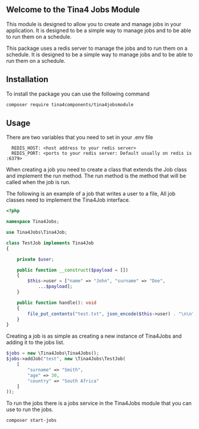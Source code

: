 ## Welcome to the Tina4 Jobs Module

This module is designed to allow you to create and manage jobs in your application. It is designed to be a simple way to manage jobs and to be able to run them on a schedule.

This package uses a redis server to manage the jobs and to run them on a schedule. It is designed to be a simple way to manage jobs and to be able to run them on a schedule.

## Installation

To install the package you can use the following command

```bash
composer require tina4components/tina4jobsmodule
```

## Usage

There are two variables that you need to set in your .env file

```dotenv
  REDIS_HOST: <host address to your redis server>
  REDIS_PORT: <ports to your redis server: Default usually on redis is :6379>
```

When creating a job you need to create a class that extends the Job class and implement the run method. 
The run method is the method that will be called when the job is run.

The following is an example of a job that writes a user to a file, All job classes need to implement the Tina4Job interface.

```php
<?php

namespace Tina4Jobs;

use Tina4Jobs\Tina4Job;

class TestJob implements Tina4Job
{

    private $user;

    public function __construct($payload = [])
    {
        $this->user = ["name" => "John", "surname" => "Doe",
            ...$payload];
    }

    public function handle(): void
    {
        file_put_contents("test.txt", json_encode($this->user) . "\n\n", FILE_APPEND);
    }
}
```

Creating a job is as simple as creating a new instance of Tina4Jobs and adding it to the jobs list.

```php
$jobs = new \Tina4Jobs\Tina4Jobs();
$jobs->addJob("test", new \Tina4Jobs\TestJob(
    [
        "surname" => "Smith", 
        "age" => 30, 
        "country" => "South Africa"
    ]
));
```

To run the jobs there is a jobs service in the Tina4Jobs module that you can use to run the jobs.

```bash
composer start-jobs
```
